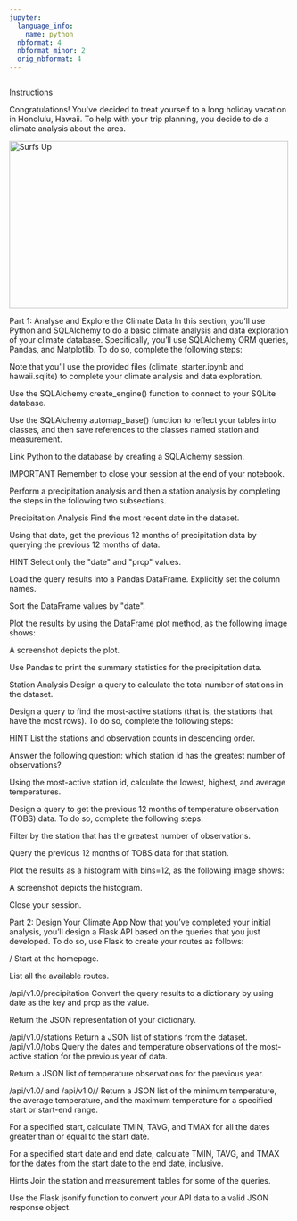 ```yaml
---
jupyter:
  language_info:
    name: python
  nbformat: 4
  nbformat_minor: 2
  orig_nbformat: 4
---
```


<div class="cell code">

``` python
```

</div>

<div class="cell markdown">

Instructions

Congratulations! You've decided to treat yourself to a long holiday
vacation in Honolulu, Hawaii. To help with your trip planning, you
decide to do a climate analysis about the area. 

<img src="https://static.bc-edx.com/data/dla-1-2/m10/lms/img/surfs-up.jpg" alt="Surfs Up" width="500" height="300">

Part 1: Analyse and Explore the Climate Data In this section, you’ll use
Python and SQLAlchemy to do a basic climate analysis and data
exploration of your climate database. Specifically, you’ll use
SQLAlchemy ORM queries, Pandas, and Matplotlib. To do so, complete the
following steps:

Note that you’ll use the provided files (climate_starter.ipynb and
hawaii.sqlite) to complete your climate analysis and data exploration.

Use the SQLAlchemy create_engine() function to connect to your SQLite
database.

Use the SQLAlchemy automap_base() function to reflect your tables into
classes, and then save references to the classes named station and
measurement.

Link Python to the database by creating a SQLAlchemy session.

IMPORTANT Remember to close your session at the end of your notebook.

Perform a precipitation analysis and then a station analysis by
completing the steps in the following two subsections.

Precipitation Analysis Find the most recent date in the dataset.

Using that date, get the previous 12 months of precipitation data by
querying the previous 12 months of data.

HINT Select only the "date" and "prcp" values.

Load the query results into a Pandas DataFrame. Explicitly set the
column names.

Sort the DataFrame values by "date".

Plot the results by using the DataFrame plot method, as the following
image shows:

A screenshot depicts the plot.

Use Pandas to print the summary statistics for the precipitation data.

Station Analysis Design a query to calculate the total number of
stations in the dataset.

Design a query to find the most-active stations (that is, the stations
that have the most rows). To do so, complete the following steps:

HINT List the stations and observation counts in descending order.

Answer the following question: which station id has the greatest number
of observations?

Using the most-active station id, calculate the lowest, highest, and
average temperatures.

Design a query to get the previous 12 months of temperature observation
(TOBS) data. To do so, complete the following steps:

Filter by the station that has the greatest number of observations.

Query the previous 12 months of TOBS data for that station.

Plot the results as a histogram with bins=12, as the following image
shows:

A screenshot depicts the histogram.

Close your session.

Part 2: Design Your Climate App Now that you’ve completed your initial
analysis, you’ll design a Flask API based on the queries that you just
developed. To do so, use Flask to create your routes as follows:

/ Start at the homepage.

List all the available routes.

/api/v1.0/precipitation Convert the query results to a dictionary by
using date as the key and prcp as the value.

Return the JSON representation of your dictionary.

/api/v1.0/stations Return a JSON list of stations from the dataset.
/api/v1.0/tobs Query the dates and temperature observations of the
most-active station for the previous year of data.

Return a JSON list of temperature observations for the previous year.

/api/v1.0/<start> and /api/v1.0/<start>/<end> Return a JSON list of the
minimum temperature, the average temperature, and the maximum
temperature for a specified start or start-end range.

For a specified start, calculate TMIN, TAVG, and TMAX for all the dates
greater than or equal to the start date.

For a specified start date and end date, calculate TMIN, TAVG, and TMAX
for the dates from the start date to the end date, inclusive.

Hints Join the station and measurement tables for some of the queries.

Use the Flask jsonify function to convert your API data to a valid JSON
response object.

</div>
